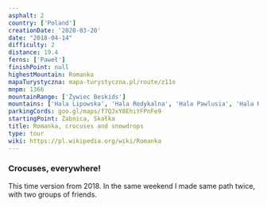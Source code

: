 ```yaml
---
asphalt: 2
country: ['Poland']
creationDate: '2020-03-20'
date: "2018-04-14"
difficulty: 2
distance: 19.4
ferns: ['Paweł']
finishPoint: null
highestMountain: Romanka
mapaTurystyczna: mapa-turystyczna.pl/route/z11o
mnpm: 1366
mountainRange: ['Żywiec Beskids']
mountains: ['Hala Lipowska', 'Hala Redykalna', 'Hala Pawlusia', 'Hala Rysianka']
parkingCords: goo.gl/maps/f7QJxY8EhiYFPnFe9
startingPoint: Żabnica, Skałka
title: Romanka, crocuses and snowdrops
type: tour
wiki: https://pl.wikipedia.org/wiki/Romanka
---
```


### Crocuses, everywhere!

This time version from 2018.
In the same weekend I made same path twice, with two groups of friends.
